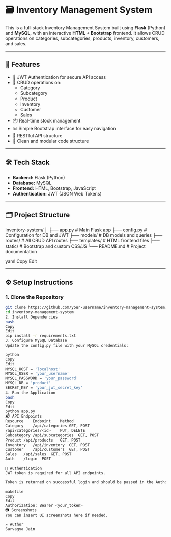 # 🗃️ Inventory Management System

This is a full-stack Inventory Management System built using **Flask** (Python) and **MySQL**, with an interactive **HTML + Bootstrap** frontend. It allows CRUD operations on categories, subcategories, products, inventory, customers, and sales.

---

## 🚀 Features

- 🔐 JWT Authentication for secure API access
- 🔄 CRUD operations on:
  - Category
  - Subcategory
  - Product
  - Inventory
  - Customer
  - Sales
- 📦 Real-time stock management
- 📊 Simple Bootstrap interface for easy navigation
- 🔌 RESTful API structure
- 📁 Clean and modular code structure

---

## 🛠️ Tech Stack

- **Backend:** Flask (Python)
- **Database:** MySQL
- **Frontend:** HTML, Bootstrap, JavaScript
- **Authentication:** JWT (JSON Web Tokens)

---

## 🗂️ Project Structure

inventory-system/
│
├── app.py # Main Flask app
├── config.py # Configuration for DB and JWT
├── models/ # DB models and queries
├── routes/ # All CRUD API routes
├── templates/ # HTML frontend files
├── static/ # Bootstrap and custom CSS/JS
└── README.md # Project documentation

yaml
Copy
Edit

---

## ⚙️ Setup Instructions

### 1. Clone the Repository
```bash
git clone https://github.com/your-username/inventory-management-system.git
cd inventory-management-system
2. Install Dependencies
bash
Copy
Edit
pip install -r requirements.txt
3. Configure MySQL Database
Update the config.py file with your MySQL credentials:

python
Copy
Edit
MYSQL_HOST = 'localhost'
MYSQL_USER = 'your_username'
MYSQL_PASSWORD = 'your_password'
MYSQL_DB = 'product'
SECRET_KEY = 'your_jwt_secret_key'
4. Run the Application
bash
Copy
Edit
python app.py
📬 API Endpoints
Resource	Endpoint	Method
Category	/api/categories	GET, POST
/api/categories/<id>	PUT, DELETE
Subcategory	/api/subcategories	GET, POST
Product	/api/products	GET, POST
Inventory	/api/inventory	GET, POST
Customer	/api/customers	GET, POST
Sales	/api/sales	GET, POST
Auth	/login	POST

🔐 Authentication
JWT token is required for all API endpoints.

Token is returned on successful login and should be passed in the Authorization header:

makefile
Copy
Edit
Authorization: Bearer <your_token>
📷 Screenshots
You can insert UI screenshots here if needed.

✍️ Author
Sarvagya Jain
